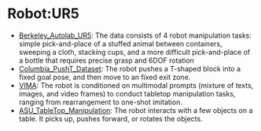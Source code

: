 # Robot:UR5

- [Berkeley_Autolab_UR5](oed-playground/tree/master/pages/datasets/berkeley_autolab_ur5.md): The data consists of 4 robot manipulation tasks: simple pick-and-place of a stuffed animal between containers, sweeping a cloth, stacking cups, and a more difficult pick-and-place of a bottle that requires precise grasp and 6DOF rotation
- [Columbia_PushT_Dataset](oed-playground/tree/master/pages/datasets/columbia_cairlab_pusht_re.md): The robot pushes a T-shaped block into a fixed goal pose, and then move to an fixed exit zone.
- [VIMA](oed-playground/tree/master/pages/datasets/vi.md): The robot is conditioned on multimodal prompts (mixture of texts, images, and video frames) to conduct tabletop manipulation tasks, ranging from rearrangement to one-shot imitation.
- [ASU_TableTop_Manipulation](oed-playground/tree/master/pages/datasets/su_table_top_converted_externally_to_rlds.md): The robot interacts with a few objects on a table. It picks up, pushes forward, or rotates the objects.